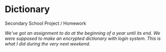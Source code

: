 # Dictionary
Secondary School Project / Homework

*We've got an assignment to do at the beginning of a year until its end. We were supposed to make an encrypted dictionary with login system. This is what I did during the very next weekend.*
